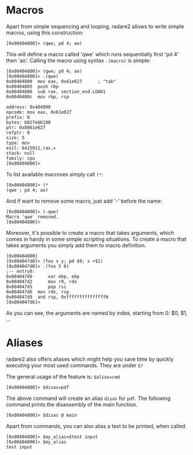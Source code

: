 # Macros

Apart from simple sequencing and looping, radare2 allows to write
simple macros, using this construction:
```
[0x00404800]> (qwe; pd 4; ao)
```

This will define a macro called 'qwe' which runs sequentially first 'pd 4' then 'ao'.
Calling the macro using syntax `.(macro)` is simple:

```
[0x00404800]> (qwe; pd 4; ao)
[0x00404800]> .(qwe)
0x00404800  mov eax, 0x61e627      ; "tab"
0x00404805  push rbp
0x00404806  sub rax, section_end.LOAD1
0x0040480c  mov rbp, rsp

address: 0x404800
opcode: mov eax, 0x61e627
prefix: 0
bytes: b827e66100
ptr: 0x0061e627
refptr: 0
size: 5
type: mov
esil: 6415911,rax,=
stack: null
family: cpu
[0x00404800]>
```

To list available macroses simply call `(*`:
```
[0x00404800]> (*
(qwe ; pd 4; ao)
```

And if want to remove some macro, just add '-' before the name:
```
[0x00404800]> (-qwe)
Macro 'qwe' removed.
[0x00404800]>
```

Moreover, it's possible to create a macro that takes arguments, which comes in handy in some
simple scripting situations. To create a macro that takes arguments you simply add them to macro definition.

```
[0x00404800]
[0x004047d0]> (foo x y; pd $0; s +$1)
[0x004047d0]> .(foo 5 6)
;-- entry0:
0x004047d0      xor ebp, ebp
0x004047d2      mov r9, rdx
0x004047d5      pop rsi
0x004047d6	mov rdx, rsp
0x004047d9	and rsp, 0xfffffffffffffff0
[0x004047d6]>
```
As you can see, the arguments are named by index, starting from 0: $0, $1, ...

# Aliases

radare2 also offers aliases which might help you save time by quickly executing your most used commands. They are under `$?`

The general usage of the feature is: `$alias=cmd`

```
[0x00404800]> $disas=pdf
```

The above command will create an alias `disas` for `pdf`. The following command prints the disassembly of the main function.

```
[0x00404800]> $disas @ main
```

Apart from commands, you can also alias a text to be printed, when called.

```
[0x00404800]> $my_alias=$test input
[0x00404800]> $my_alias
test input
```

